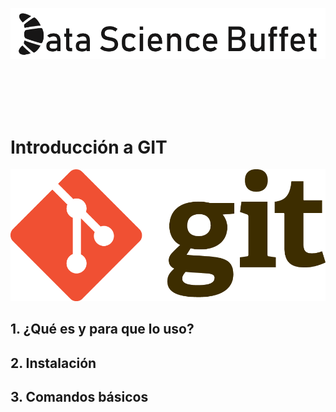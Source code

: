 
![Data Science Buffet](../assets/img/logo.png)

<br><br><br><br>

# Introducción a GIT

![GIT](../assets/img/gitlogo.png)

## 1. ¿Qué es y para que lo uso?

## 2. Instalación

## 3. Comandos básicos


<br><br>
